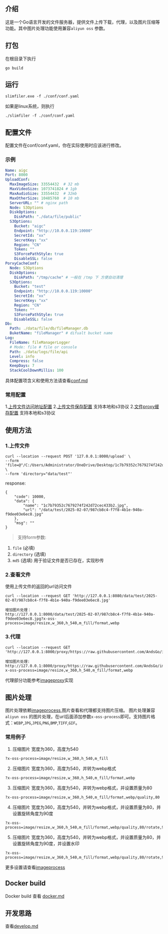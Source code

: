 ## 介绍
这是一个Go语言开发的文件服务器，提供文件上传下载，代理，以及图片压缩等功能。其中图片处理功能使用兼容`aliyun oss` 参数。

## 打包
在根目录下执行
```
go build 
```
## 运行
```
slimfiler.exe -f ./conf/conf.yaml
```
如果是linux系统，则执行
```
./slimfiler -f ./conf/conf.yaml
```
## 配置文件
配置文件在conf/conf.yaml，你在实际使用时应该进行修改。
### 示例
```yaml
Name: aigc
Port: 8000
UploadConf:
  MaxImageSize: 33554432  # 32 mb
  MaxVideoSize: 1073741824 # 1gb
  MaxAudioSize: 33554432  # 32mb
  MaxOtherSize: 10485760  # 10 mb
  ServerURL: "" # nginx path
  Node: S3Options
  DiskOptions:
    DiskPath: "./data/file/public"
  S3Options:
    Bucket: "aigc"
    Endpoint: "http://10.0.0.119:10000"
    SecretId: "xx"
    SecretKey: "xx"
    Region: "CN"
    Token: ""
    S3ForcePathStyle: true
    DisableSSL: false
PorxyCacheConf:
  Node: S3Options
  DiskOptions:
    DiskPath: "/tmp/cache" # 一般在 /tmp 下 方便自动清理
  S3Options:
    Bucket: "test"
    Endpoint: "http://10.0.0.119:10000"
    SecretId: "xx"
    SecretKey: "xx"
    Region: "CN"
    Token: ""
    S3ForcePathStyle: true
    DisableSSL: false
Db:
  Path: ./data/file/db/fileManager.db
  BuketName: "fileManager" # difualt bucket name
Log:
  FileName: fileManagerLogger
  # Mode: file # file or console
  Path: ./data/logs/file/api
  Level: info
  Compress: false
  KeepDays: 7
  StackCoolDownMillis: 100
```
具体配置项含义和使用方法请查看[conf.md](./doc/conf.md)
### 常用配置
1.[上传文件访问地址配置](./doc/conf.md#UploadConf.ServerURL)
2.[上传文件保存配置](./doc/conf.md#UploadConf.Node) 支持本地和s3协议
2.[文件proxy缓存配置](./doc/conf.md#ImageCacheConf.Node) 支持本地和s3协议
## 使用方法
### 1.上传文件
```
curl --location --request POST '127.0.0.1:8000/upload' \
--form 'file=@"/C:/Users/Administrator/OneDrive/Desktop/1c7b79352c7679274f242d72cec433b2.jpg"' \
--form 'directory="data/test"'
```
response:
```
{
    "code": 10000,
    "data": {
        "name": "1c7b79352c7679274f242d72cec433b2.jpg",
        "url": "/data/test/2025-02-07/987cb8c4-f7f8-4b1e-940a-f9dee03e6ec8.jpg"
    },
    "msg": ""
}
```
> 支持form参数:
1. `file` (必填)
2. `directory` (选填)
3. `md5` (选填) 用于验证文件是否已存在，实现秒传
### 2.查看文件
使用上传文件的返回的url访问文件
```
curl --location --request GET 'http://127.0.0.1:8080/data/test/2025-02-07/987cb8c4-f7f8-4b1e-940a-f9dee03e6ec8.jpg'

增加图片处理：
http://127.0.0.1:8000/data/test/2025-02-07/987cb8c4-f7f8-4b1e-940a-f9dee03e6ec8.jpg?x-oss-process=image/resize,w_360,h_540,m_fill/format,webp
```
### 3.代理
```
curl --location --request GET 'http://127.0.0.1:8000/proxy/https://raw.githubusercontent.com/AndsGo/imageprocess/refs/heads/main/examples/example.jpg'

增加图片处理:
http://127.0.0.1:8000/proxy/https://raw.githubusercontent.com/AndsGo/imageprocess/refs/heads/main/examples/example.jpg?x-oss-process=image/resize,w_360,h_540,m_fill/format,webp
```
代理部分功能参考[imageproxy](https://github.dev/willnorris/imageproxy)实现
## 图片处理
图片处理依赖[imageprocess](https://github.com/AndsGo/imageprocess),图片查看和代理都支持图片压缩。
图片处理兼容 `aliyun oss` 的图片处理，在url后面添加参数`x-oss-process`即可。支持图片格式：`WEBP`,`JPG`,`JPEG`,`PNG`,`BMP`,`TIFF`,`GIF`。 
### 常用例子
1. 压缩图片 宽度为360，高度为540
```
?x-oss-process=image/resize,w_360,h_540,m_fill
```
2. 压缩图片 宽度为360，高度为540，并转为webp格式
```
?x-oss-process=image/resize,w_360,h_540,m_fill/format,webp
```
3. 压缩图片 宽度为360，高度为540，并转为webp格式，并设置质量为80
```
?x-oss-process=image/resize,w_360,h_540,m_fill/format,webp/quality,80
```
4. 压缩图片 宽度为360，高度为540，并转为webp格式，并设置质量为80，并设置旋转角度为90度
```
?x-oss-process=image/resize,w_360,h_540,m_fill/format,webp/quality,80/rotate,90
```
5. 压缩图片 宽度为360，高度为540，并转为webp格式，并设置质量为80，并设置旋转角度为90度，并设置水印
```
?x-oss-process=image/resize,w_360,h_540,m_fill/format,webp/quality,80/rotate,90/watermark,text_Hello
```
更多设置请查看[imageprocess](https://github.com/AndsGo/imageprocess)


## Docker build
Docker build 查看 [docker.md](./doc/docker.md)

## 开发思路
查看[develop.md](./doc/develop.md)